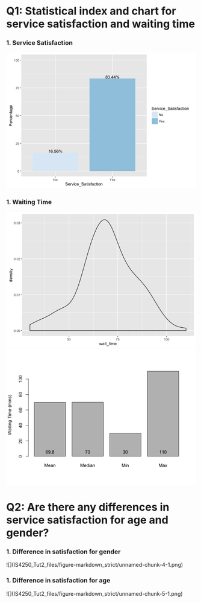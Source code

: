<h1>
Q1: Statistical index and chart for service satisfaction and waiting
time
</h1>
<h3>
1.  Service Satisfaction
    </h3>

![](IS4250_Tut2_files/figure-markdown_strict/unnamed-chunk-1-1.png)  

<h3>
1.  Waiting Time
    </h3>

![](IS4250_Tut2_files/figure-markdown_strict/unnamed-chunk-2-1.png)![](IS4250_Tut2_files/figure-markdown_strict/unnamed-chunk-2-2.png)  
<h1>
Q2: Are there any differences in service satisfaction for age and
gender?
</h1>
<h3>
1.  Difference in satisfaction for gender
    </h3>
    ![](IS4250_Tut2_files/figure-markdown_strict/unnamed-chunk-4-1.png)  

<h3>
1.  Difference in satisfaction for age
    </h3>
    ![](IS4250_Tut2_files/figure-markdown_strict/unnamed-chunk-5-1.png)
